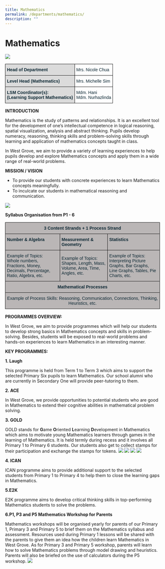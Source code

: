 ```yaml
---
title: Mathematics
permalink: /departments/mathematics/
description: ""
---
```

# Mathematics

![](/images/Until%202022_Pictures/Mathematics.jpg)

<style type="text/css">
.tg  {border-collapse:collapse;border-spacing:0;}
.tg td{border-color:black;border-style:solid;border-width:1px;font-family:Arial, sans-serif;font-size:14px;
  overflow:hidden;padding:10px 5px;word-break:normal;}
.tg th{border-color:black;border-style:solid;border-width:1px;font-family:Arial, sans-serif;font-size:14px;
  font-weight:normal;overflow:hidden;padding:10px 5px;word-break:normal;}
.tg .tg-s5dh{color:#0C2733;text-align:left;vertical-align:middle}
.tg .tg-ytt9{background-color:#DBDBDB;color:#0C2733;font-weight:bold;text-align:left;vertical-align:top}
</style>
<table class="tg">
<thead>
  <tr>
    <th class="tg-ytt9">Head of Department </th>
    <th class="tg-s5dh">Mrs. Nicole Chua<br></th>
  </tr>
</thead>
<tbody>
  <tr>
    <td class="tg-ytt9">Level Head (Mathematics)<br></td>
    <td class="tg-s5dh">Mrs. Michelle Sim<br></td>
  </tr>
  <tr>
    <td class="tg-ytt9">LSM Coordinator(s):<br>(Learning Support Mathematics)</td>
    <td class="tg-s5dh">Mdm. Hani<br>Mdm. Nurhazlinda</td>
  </tr>
</tbody>
</table>

**INTRODUCTION**

Mathematics is the study of patterns and relationships. It is an excellent tool for the development of one’s intellectual competence in logical reasoning, spatial visualization, analysis and abstract thinking. Pupils develop numeracy, reasoning, thinking skills and problem-solving skills through learning and application of mathematics concepts taught in class.

In West Grove, we aim to provide a variety of learning experiences to help pupils develop and explore Mathematics concepts and apply them in a wide range of real-world problems.

**MISSION / VISION**

* To provide our students with concrete experiences to learn Mathematics concepts meaningfully.
* To inculcate our students in mathematical reasoning and communication.

![](/images/Until%202022_Pictures/Mission%20&%20Vision.jpg)

**Syllabus Organisation from P1 - 6**

<style type="text/css">
.tg  {border-collapse:collapse;border-spacing:0;}
.tg td{border-color:black;border-style:solid;border-width:1px;font-family:Arial, sans-serif;font-size:14px;
  overflow:hidden;padding:10px 5px;word-break:normal;}
.tg th{border-color:black;border-style:solid;border-width:1px;font-family:Arial, sans-serif;font-size:14px;
  font-weight:normal;overflow:hidden;padding:10px 5px;word-break:normal;}
.tg .tg-wkil{background-color:#BAB6B6;color:#0C2733;text-align:center;vertical-align:middle}
.tg .tg-o88e{background-color:#BAB6B6;color:#0C2733;font-weight:bold;text-align:center;vertical-align:top}
.tg .tg-g2u8{background-color:#BAB6B6;color:#0C2733;font-weight:bold;text-align:left;vertical-align:top}
.tg .tg-9y7l{background-color:#BAB6B6;color:#0C2733;text-align:left;vertical-align:middle}
</style>
<table class="tg">
<thead>
  <tr>
    <th class="tg-o88e" colspan="3">3 Content Strands + 1 Process Strand</th>
  </tr>
</thead>
<tbody>
  <tr>
    <td class="tg-g2u8">Number &amp; Algebra<br></td>
    <td class="tg-g2u8">Measurement &amp; Geometry<br></td>
    <td class="tg-g2u8">Statistics</td>
  </tr>
  <tr>
    <td class="tg-9y7l">Example of Topics:<br>Whole numbers, Fractions, Money,<br>Decimals, Percentage, Ratio, Algebra, etc. </td>
    <td class="tg-9y7l">Example of Topics:<br>Shapes, Length, Mass,<br>Volume, Area, Time, Angles, etc. </td>
    <td class="tg-9y7l">Example of Topics:<br>Interpreting Picture Graphs, Bar Graphs,<br>Line Graphs, Tables, Pie Charts, etc.</td>
  </tr>
  <tr>
    <td class="tg-o88e" colspan="3">Mathematical Processes<br></td>
  </tr>
  <tr>
    <td class="tg-wkil" colspan="3">Example of Process Skills: Reasoning, Communication, Connections, Thinking, Heuristics, etc.</td>
  </tr>
</tbody>
</table>

**PROGRAMMES OVERVIEW:**

In West Grove, we aim to provide programmes which will help our students to develop strong basics in Mathematics concepts and skills in problem-solving. Besides, students will be exposed to real-world problems and hands-on experiences to learn Mathematics in an interesting manner.

**KEY PROGRAMMES:**

**1. Laugh**

This programme is held from Term 1 to Term 3 which aims to support the selected Primary Six pupils to learn Mathematics. Our school alumni who are currently in Secondary One will provide peer-tutoring to them.

**2. ACE**

In West Grove, we provide opportunities to potential students who are good in Mathematics to extend their cognitive abilities in mathematical problem solving.

**3. GOLD**

GOLD stands for **G**ame **O**riented **L**earning **D**evelopment in Mathematics which aims to motivate young Mathematics learners through games in the learning of Mathematics. It is held termly during recess and it involves all Primary 1 to Primary 6 students. Our students also get to collect stamps for their participation and exchange the stamps for tokens.
![](/images/Until%202022_Pictures/Maths%20image%201.jpg)
![](/images/Until%202022_Pictures/Maths%20image%202.jpg)
![](/images/Until%202022_Pictures/Maths%20image%203.jpg)
![](/images/Until%202022_Pictures/Maths%20image%204.jpg)

**4. ICAN**


ICAN programme aims to provide additional support to the selected students from Primary 1 to Primary 4 to help them to close the learning gaps in Mathematics.

**5.E2K**

E2K programme aims to develop critical thinking skills in top-performing Mathematics students to solve the problems.

**6.P1, P3 and P5 Mathematics Workshop for Parents**

Mathematics workshops will be organised yearly for parents of our Primary 1, Primary 3 and Primary 5 to brief them on the Mathematics syllabus and assessment. Resources used during Primary 1 lessons will be shared with the parents to give them an idea how the children learn Mathematics in West Grove. As for Primary 3 and Primary 5 workshop, parents will learn how to solve Mathematics problems through model drawing and heuristics. Parents will also be briefed on the use of calculators during the P5 workshop.
![](/images/Until%202022_Pictures/Maths%20image%205%20Parents%20Workshop.jpg)